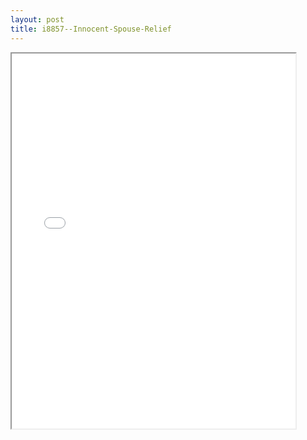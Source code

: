 ```yaml
---
layout: post
title: i8857--Innocent-Spouse-Relief
---
```


<div class="pdf-container">
<iframe src="/ea/_pdf-2-md/i8857--Innocent-Spouse-Relief.pdf" height="600" width="90%" allowFullScreen="true"></iframe>
</div>

